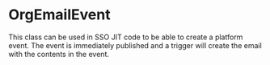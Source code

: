 # OrgEmailEvent
This class can be used in SSO JIT code to be able to create a platform event.  The event is immediately published and a trigger will create the email with the contents in the event.   
